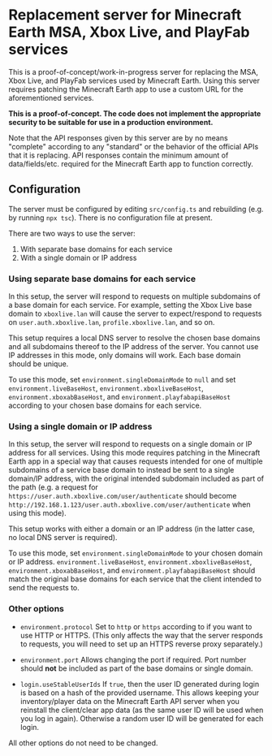 # Replacement server for Minecraft Earth MSA, Xbox Live, and PlayFab services

This is a proof-of-concept/work-in-progress server for replacing the MSA, Xbox Live, and PlayFab services used by Minecraft Earth. Using this server requires patching the Minecraft Earth app to use a custom URL for the aforementioned services.

**This is a proof-of-concept. The code does not implement the appropriate security to be suitable for use in a production environment.**

Note that the API responses given by this server are by no means "complete" according to any "standard" or the behavior of the official APIs that it is replacing. API responses contain the minimum amount of data/fields/etc. required for the Minecraft Earth app to function correctly.

## Configuration

The server must be configured by editing `src/config.ts` and rebuilding (e.g. by running `npx tsc`). There is no configuration file at present.

There are two ways to use the server:
1. With separate base domains for each service
2. With a single domain or IP address

### Using separate base domains for each service

In this setup, the server will respond to requests on multiple subdomains of a base domain for each service. For example, setting the Xbox Live base domain to `xboxlive.lan` will cause the server to expect/respond to requests on `user.auth.xboxlive.lan`, `profile.xboxlive.lan`, and so on.

This setup requires a local DNS server to resolve the chosen base domains and all subdomains thereof to the IP address of the server. You cannot use IP addresses in this mode, only domains will work. Each base domain should be unique.

To use this mode, set `environment.singleDomainMode` to `null` and set `environment.liveBaseHost`, `environment.xboxliveBaseHost`, `environment.xboxabBaseHost`, and `environment.playfabapiBaseHost` according to your chosen base domains for each service.

### Using a single domain or IP address

In this setup, the server will respond to requests on a single domain or IP address for all services. Using this mode requires patching in the Minecraft Earth app in a special way that causes requests intended for one of multiple subdomains of a service base domain to instead be sent to a single domain/IP address, with the original intended subdomain included as part of the path (e.g. a request for `https://user.auth.xboxlive.com/user/authenticate` should become `http://192.168.1.123/user.auth.xboxlive.com/user/authenticate` when using this mode).

This setup works with either a domain or an IP address (in the latter case, no local DNS server is required).

To use this mode, set `environment.singleDomainMode` to your chosen domain or IP address. `environment.liveBaseHost`, `environment.xboxliveBaseHost`, `environment.xboxabBaseHost`, and `environment.playfabapiBaseHost` should match the original base domains for each service that the client intended to send the requests to.

### Other options

* `environment.protocol` Set to `http` or `https` according to if you want to use HTTP or HTTPS. (This only affects the way that the server responds to requests, you will need to set up an HTTPS reverse proxy separately.)

* `environment.port` Allows changing the port if required. Port number should **not** be included as part of the base domains or single domain.

* `login.useStableUserIds` If `true`, then the user ID generated during login is based on a hash of the provided username. This allows keeping your inventory/player data on the Minecraft Earth API server when you reinstall the client/clear app data (as the same user ID will be used when you log in again). Otherwise a random user ID will be generated for each login.

All other options do not need to be changed.
